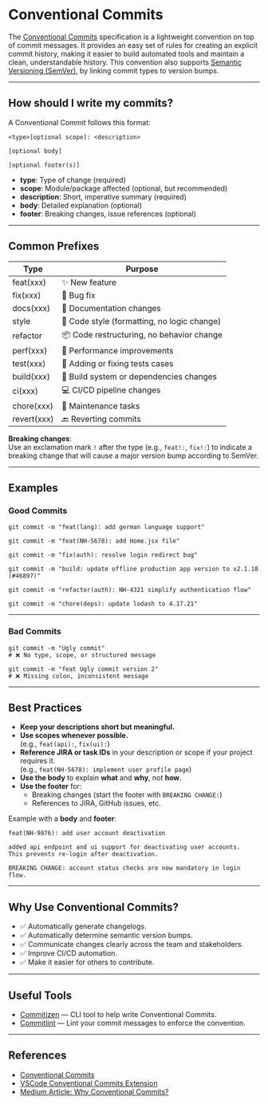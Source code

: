 # Conventional Commits

The [Conventional Commits](https://www.conventionalcommits.org/) specification is a lightweight convention on top of commit messages. It provides an easy set of rules for creating an explicit commit history, making it easier to build automated tools and maintain a clean, understandable history. This convention also supports [Semantic Versioning (SemVer)](https://semver.org/), by linking commit types to version bumps.

---

## How should I write my commits?

A Conventional Commit follows this format:

```
<type>[optional scope]: <description>

[optional body]

[optional footer(s)]
```

- **type**: Type of change (required)
- **scope**: Module/package affected (optional, but recommended)
- **description**: Short, imperative summary (required)
- **body**: Detailed explanation (optional)
- **footer**: Breaking changes, issue references (optional)

---

## Common Prefixes

| Type           | Purpose                                  |
|----------------|-------------------------------------------------------------|
| feat(xxx)      | :sparkles: New feature                             |
| fix(xxx)       | :bug: Bug fix                                 |
| docs(xxx)      | :book: Documentation changes                   |
| style          | :gem: Code style (formatting, no logic change) |
| refactor       | :package: Code restructuring, no behavior change  |
| perf(xxx)      | :rocket: Performance improvements                |
| test(xxx)      | :rotating_light: Adding or fixing tests cases                 |
| build(xxx)     | :construction_worker: Build system or dependencies changes |
| ci(xxx)        | :computer: CI/CD pipeline changes                  |
| chore(xxx)     | :ticket: Maintenance tasks                       |
| revert(xxx)    | :back: Reverting commits                       |

**Breaking changes**:  
Use an exclamation mark `!` after the type (e.g., `feat!:`, `fix!:`) to indicate a breaking change that will cause a major version bump according to SemVer.

---

## Examples

### Good Commits

```
git commit -m "feat(lang): add german language support"
```

```
git commit -m "feat(NH-5678): add Home.jsx file"
```

```
git commit -m "fix(auth): resolve login redirect bug"
```

```
git commit -m "build: update offline production app version to v2.1.18 (#46897)"
```

```
git commit -m "refactor(auth): NH-4321 simplify authentication flow"
```

```
git commit -m "chore(deps): update lodash to 4.17.21"
```

---

### Bad Commits

```
git commit -m "Ugly commit"
# ❌ No type, scope, or structured message
```

```
git commit -m "feat Ugly commit version 2"
# ❌ Missing colon, inconsistent message
```

---

## Best Practices

- **Keep your descriptions short but meaningful.**
- **Use scopes whenever possible.**  
  (e.g., `feat(api):`, `fix(ui):`)
- **Reference JIRA or task IDs** in your description or scope if your project requires it.  
  (e.g., `feat(NH-5678): implement user profile page`)
- **Use the body** to explain **what** and **why**, not **how**.
- **Use the footer** for:
  - Breaking changes (start the footer with `BREAKING CHANGE:`)
  - References to JIRA, GitHub issues, etc.

Example with a **body** and **footer**:

```
feat(NH-9876): add user account deactivation

added api endpoint and ui support for deactivating user accounts.
This prevents re-login after deactivation.

BREAKING CHANGE: account status checks are now mandatory in login flow.
```

---

## Why Use Conventional Commits?

- ✅ Automatically generate changelogs.
- ✅ Automatically determine semantic version bumps.
- ✅ Communicate changes clearly across the team and stakeholders.
- ✅ Improve CI/CD automation.
- ✅ Make it easier for others to contribute.

---

## Useful Tools

- [Commitizen](https://www.npmjs.com/package/commitizen) — CLI tool to help write Conventional Commits.
- [Commitlint](https://commitlint.js.org/) — Lint your commit messages to enforce the convention.

---

## References

- [Conventional Commits](https://www.conventionalcommits.org/)
- [VSCode Conventional Commits Extension](https://marketplace.visualstudio.com/items?itemName=vivaxy.vscode-conventional-commits)
- [Medium Article: Why Conventional Commits?](https://medium.com/neudesic-innovation/conventional-commits-a-better-way-78d6785c2e08)
